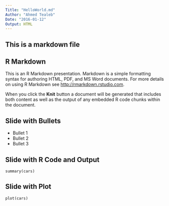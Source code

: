 ```yaml
---
Title: "HelloWorld.md"
Author: "Ahmed Tealeb"
Date: "2016-01-12"
Output: HTML
---
```

## This is a markdown file

## R Markdown

This is an R Markdown presentation. Markdown is a simple formatting syntax for authoring HTML, PDF, and MS Word documents. For more details on using R Markdown see <http://rmarkdown.rstudio.com>.

When you click the **Knit** button a document will be generated that includes both content as well as the output of any embedded R code chunks within the document.

## Slide with Bullets

- Bullet 1
- Bullet 2
- Bullet 3

## Slide with R Code and Output

```{r}
summary(cars)
```

## Slide with Plot

```{r, echo=FALSE}
plot(cars)
```

